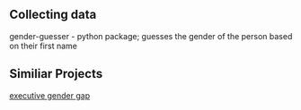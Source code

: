 ## Collecting data
gender-guesser - python package; guesses the gender of the person based on their first name

## Similiar Projects
[executive gender gap](https://executive-gender-gap.herokuapp.com/about)